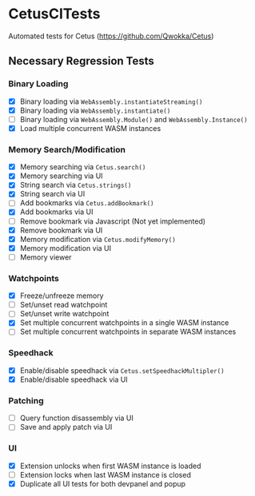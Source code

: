 # CetusCITests

Automated tests for Cetus (https://github.com/Qwokka/Cetus)

## Necessary Regression Tests

### Binary Loading

- [x] Binary loading via `WebAssembly.instantiateStreaming()`
- [x] Binary loading via `WebAssembly.instantiate()`
- [ ] Binary loading via `WebAssembly.Module()` and `WebAssembly.Instance()`
- [x] Load multiple concurrent WASM instances

### Memory Search/Modification
    
- [x] Memory searching via `Cetus.search()`
- [x] Memory searching via UI
- [x] String search via `Cetus.strings()`
- [x] String search via UI
- [ ] Add bookmarks via `Cetus.addBookmark()`
- [x] Add bookmarks via UI
- [ ] Remove bookmark via Javascript (Not yet implemented)
- [x] Remove bookmark via  UI
- [x] Memory modification via `Cetus.modifyMemory()`
- [x] Memory modification via UI
- [ ] Memory viewer

### Watchpoints
  
- [x] Freeze/unfreeze memory
- [ ] Set/unset read watchpoint
- [ ] Set/unset write watchpoint
- [x] Set multiple concurrent watchpoints in a single WASM instance
- [ ] Set multiple concurrent watchpoints in separate WASM instances

### Speedhack

- [x] Enable/disable speedhack via `Cetus.setSpeedhackMultipler()`
- [x] Enable/disable speedhack via UI

### Patching

- [ ] Query function disassembly via UI
- [ ] Save and apply patch via UI

### UI

- [x] Extension unlocks when first WASM instance is loaded
- [ ] Extension locks when last WASM instance is closed
- [x] Duplicate all UI tests for both devpanel and popup
